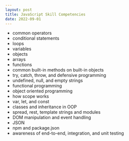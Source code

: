 ```yaml
---
layout: post
title: JavaScript Skill Competencies
date: 2022-09-01
---
```


- common operators
- conditional statements
- loops
- variables
- objects
- arrays
- functions
- common built-in methods on built-in objects
- try, catch, throw, and defensive programming
- undefined, null, and empty strings
- functional programming
- object oriented programming
- how scope works
- var, let, and const
- classes and inheritance in OOP
- spread, rest, template strings and modules
- DOM manipulation and event handling
- JSON
- npm and package.json
- awareness of end-to-end, integration, and unit testing
